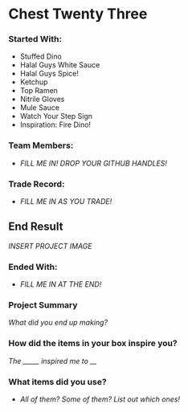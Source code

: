 # Chest Twenty Three

### Started With:
- Stuffed Dino
- Halal Guys White Sauce
- Halal Guys Spice!
- Ketchup
- Top Ramen
- Nitrile Gloves
- Mule Sauce
- Watch Your Step Sign
- Inspiration: Fire Dino!

### Team Members:
- *FILL ME IN! DROP YOUR GITHUB HANDLES!*

### Trade Record:
- *FILL ME IN AS YOU TRADE!*

## End Result
*INSERT PROJECT IMAGE*

### Ended With:
- *FILL ME IN AT THE END!*

### Project Summary
*What did you end up making?*

### How did the items in your box inspire you?
*The _____ inspired me to __*

### What items did you use?
- *All of them? Some of them? List out which ones!*
